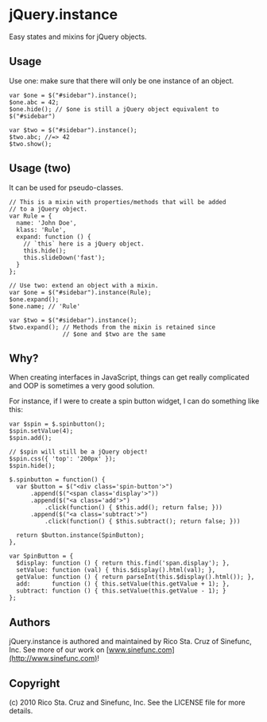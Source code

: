 jQuery.instance
===============

Easy states and mixins for jQuery objects.

Usage
-----

Use one: make sure that there will only be one instance of an object.

    var $one = $("#sidebar").instance();
    $one.abc = 42;
    $one.hide(); // $one is still a jQuery object equivalent to $("#sidebar")
  
    var $two = $("#sidebar").instance();
    $two.abc; //=> 42
    $two.show();

Usage (two)
-----------

It can be used for pseudo-classes.

    // This is a mixin with properties/methods that will be added
    // to a jQuery object.
    var Rule = {
      name: 'John Doe',
      klass: 'Rule',
      expand: function () {
        // `this` here is a jQuery object.
        this.hide();
        this.slideDown('fast');
      }
    };
    
    // Use two: extend an object with a mixin.
    var $one = $("#sidebar").instance(Rule);
    $one.expand();
    $one.name; // 'Rule'
    
    var $two = $("#sidebar").instance();
    $two.expand(); // Methods from the mixin is retained since
                   // $one and $two are the same

Why?
----

When creating interfaces in JavaScript, things can get really
complicated and OOP is sometimes a very good solution.

For instance, if I were to create a spin button widget,
I can do something like this:

    var $spin = $.spinbutton();
    $spin.setValue(4);
    $spin.add();

    // $spin will still be a jQuery object!
    $spin.css({ 'top': '200px' });
    $spin.hide();

    $.spinbutton = function() {
      var $button = $("<div class='spin-button'>")
          .append($("<span class='display'>"))
          .append($("<a class='add'>")
              .click(function() { $this.add(); return false; }))
          .append($("<a class='subtract'>")
              .click(function() { $this.subtract(); return false; }))

      return $button.instance(SpinButton);
    },

    var SpinButton = {
      $display: function () { return this.find('span.display'); },
      setValue: function (val) { this.$display().html(val); },
      getValue: function () { return parseInt(this.$display().html()); },
      add:      function () { this.setValue(this.getValue + 1); },
      subtract: function () { this.setValue(this.getValue - 1); }
    };

Authors
-------

jQuery.instance is authored and maintained by Rico Sta. Cruz of Sinefunc, Inc.
See more of our work on [www.sinefunc.com](http://www.sinefunc.com)!

Copyright
---------

(c) 2010 Rico Sta. Cruz and Sinefunc, Inc. See the LICENSE file for more details.
